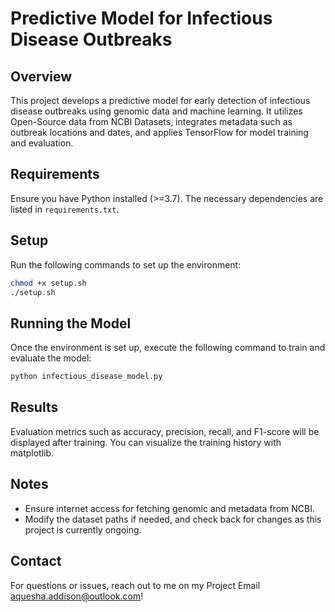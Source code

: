 # Predictive Model for Infectious Disease Outbreaks

## Overview
This project develops a predictive model for early detection of infectious disease outbreaks using genomic data and machine learning. It utilizes Open-Source data from NCBI Datasets, integrates metadata such as outbreak locations and dates, and applies TensorFlow for model training and evaluation.

## Requirements
Ensure you have Python installed (>=3.7). The necessary dependencies are listed in `requirements.txt`.

## Setup
Run the following commands to set up the environment:

```bash
chmod +x setup.sh
./setup.sh
```

## Running the Model
Once the environment is set up, execute the following command to train and evaluate the model:

```bash
python infectious_disease_model.py
```

## Results
Evaluation metrics such as accuracy, precision, recall, and F1-score will be displayed after training. You can visualize the training history with matplotlib.

## Notes
- Ensure internet access for fetching genomic and metadata from NCBI.
- Modify the dataset paths if needed, and check back for changes as this project is currently ongoing.

## Contact
For questions or issues, reach out to me on my Project Email aquesha.addison@outlook.com!
